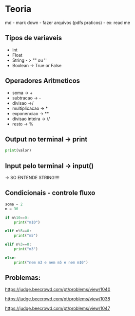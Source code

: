 # Teoria


md - mark down - fazer arquivos (pdfs praticos) - ex: read me

## Tipos de variaveis

- Int
- Float
- String - > "" ou ''
- Boolean -> True or False

## Operadores Aritmeticos

- soma -> +
- subtracao -> -
- divisao ->/
- multiplicacao -> *
- exponenciao -> **
- divisao inteira -> //
- resto -> %

## Output no terminal -> print

```py
print(valor)
```

## Input pelo terminal -> input()

-> SO ENTENDE STRING!!!!

## Condicionais - controle fluxo

```python
soma = 2
n = 30

if n%10==0:
    print("m10")

elif n%5==0:
    print("m5")

elif n%3==0:
    print("m3")

else:
    print("nem m3 e nem m5 e nem m10")


```

## Problemas:

https://judge.beecrowd.com/pt/problems/view/1040

https://judge.beecrowd.com/pt/problems/view/1038

https://judge.beecrowd.com/pt/problems/view/1047